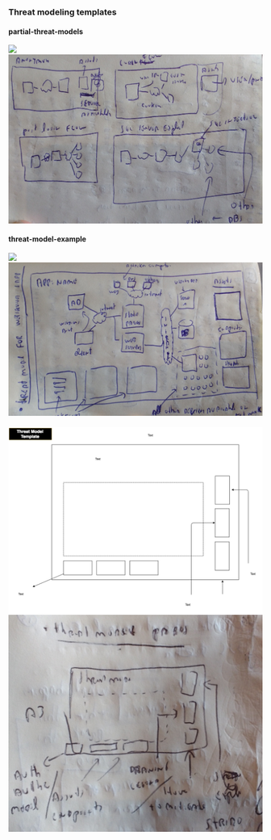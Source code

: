 ### Threat modeling templates

#### partial-threat-models

![](images/partial-threat-models.png)
![](images/raw-partial-threat-models.jpg)

#### threat-model-example

![](images/threat-model-example.png)
![](images/raw-threat-model-example.jpg)

####

![](images/threat-model-template.png)
![](images/raw-threat-model-template.jpg)
